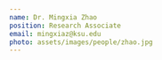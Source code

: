 ```yaml
---
name: Dr. Mingxia Zhao
position: Research Associate
email: mingxiaz@ksu.edu
photo: assets/images/people/zhao.jpg
---
```

<!-- Research interest -->

